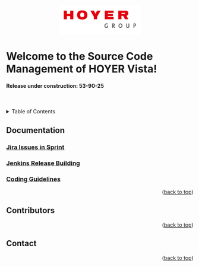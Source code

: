 <!-- Template See: [https://github.com/othneildrew/Best-README-Template/pull/73](https://github.com/othneildrew/Best-README-Template/blob/main/README.md?plain=1) -->
<a id="readme-top"></a>
<!-- ADD THE HOYER LOGO -->
<div align="center">
  <a>
    <img src="img/hoyer_group.png" alt="Logo" width="220" height="80">
  </a>
</div>


<!-- WELCOME AREA -->
# Welcome to the Source Code Management of HOYER Vista!
#### Release under construction: 53-90-25

<br />
<br />


<!-- TABLE OF CONTENTS -->
<details>
  <summary>Table of Contents</summary>
  <ol>
    <li>
      <a href="#documentation">Documentation</a>
      <ul>
        <li><a href="#jira-issues-in-sprint">Jira Issues in Sprint</a></li>
        <li><a href="#jenkins-release-building">Jenkins Release Building</a></li>
        <li><a href="#coding-guidelines">Coding Guidelines</a></li>
      </ul>
    </li>
    <li><a href="#contributors">Contributors</a></li>
    <li><a href="#contact">Contact</a></li>
  </ol>
</details>



<!-- DOCUMENTATION -->
## Documentation

### [Jira Issues in Sprint](https://somewhere)

### [Jenkins Release Building](https://somewhere)

### [Coding Guidelines](https://somewhere)
<p align="right">(<a href="#readme-top">back to top</a>)</p>

## Contributors
<p align="right">(<a href="#readme-top">back to top</a>)</p>

## Contact
<p align="right">(<a href="#readme-top">back to top</a>)</p>

<!-- MARKDOWN LINKS & IMAGES -->
<!-- https://www.markdownguide.org/basic-syntax/#reference-style-links -->
